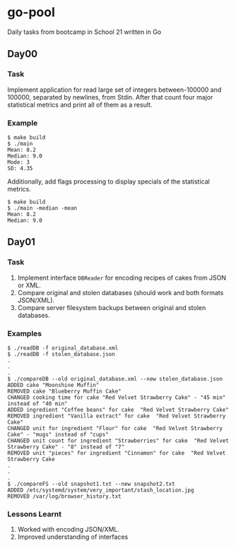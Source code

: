 # go-pool
Daily tasks from bootcamp in School 21 written in Go

## Day00
### Task 
Implement application for read large set of integers between-100000 and 100000, separated by newlines, from Stdin. 
After that count four major statistical metrics and print all of them as a result.

### Example
```console
$ make build
$ ./main
Mean: 8.2
Median: 9.0
Mode: 3
SD: 4.35
```
Additionally, add flags processing to display specials of the statistical metrics.
```console
$ make build
$ ./main -median -mean 
Mean: 8.2
Median: 9.0
```

## Day01
### Task 

1. Implement interface `DBReader` for encoding recipes of cakes from JSON or XML.
2. Compare original and stolen databases (should work and both formats JSON/XML).
3. Compare server filesystem backups between original and stolen databases.

### Examples

```console
$ ./readDB -f original_database.xml
$ ./readDB -f stolen_database.json
.
.
.
$ ./compareDB --old original_database.xml --new stolen_database.json
ADDED cake "Moonshine Muffin"
REMOVED cake "Blueberry Muffin Cake"
CHANGED cooking time for cake "Red Velvet Strawberry Cake" - "45 min" instead of "40 min"
ADDED ingredient "Coffee beans" for cake  "Red Velvet Strawberry Cake"
REMOVED ingredient "Vanilla extract" for cake  "Red Velvet Strawberry Cake"
CHANGED unit for ingredient "Flour" for cake  "Red Velvet Strawberry Cake" - "mugs" instead of "cups"
CHANGED unit count for ingredient "Strawberries" for cake  "Red Velvet Strawberry Cake" - "8" instead of "7"
REMOVED unit "pieces" for ingredient "Cinnamon" for cake  "Red Velvet Strawberry Cake
.
.
.
$ ./compareFS --old snapshot1.txt --new snapshot2.txt
ADDED /etc/systemd/system/very_important/stash_location.jpg
REMOVED /var/log/browser_history.txt
```

### Lessons Learnt

1. Worked with encoding JSON/XML.
2. Improved understanding of interfaces


<!--
Day03

Create candy.tld:3333 instead of 127.0.0.1:3333
1) sudo nano /etc/hosts
2) add "127.0.0.1 candy.tld"


Day04

Create candy.tld:3333 instead of 127.0.0.1:3333
1) sudo nano /etc/hosts
2) add "127.0.0.1 candy.tld"

Example request: 
curl -XPOST -H "Content-Type: application/json" -d '{"money": 20, "candyType": "AA", "candyCount": 1}' http://candy.tld:3333/buy_candy
-->
